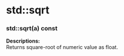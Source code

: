 # std::sqrt

### std::sqrt(a) const

**Descriptions:**  
Returns square-root of numeric value as float.